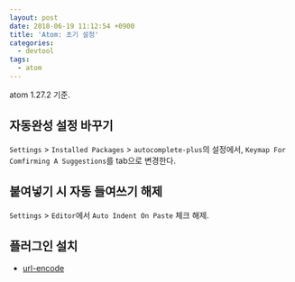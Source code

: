 ```yaml
---
layout: post
date: 2018-06-19 11:12:54 +0900
title: 'Atom: 초기 설정'
categories:
  - devtool
tags:
  - atom
---
```


atom 1.27.2 기준.

## 자동완성 설정 바꾸기
`Settings` > `Installed Packages` > `autocomplete-plus`의 설정에서,
`Keymap For Comfirming A Suggestions`를 tab으로 변경한다.

## 붙여넣기 시 자동 들여쓰기 해제
`Settings` > `Editor`에서
`Auto Indent On Paste` 체크 해제.

## 플러그인 설치
- [url-encode](https://atom.io/packages/url-encode)
